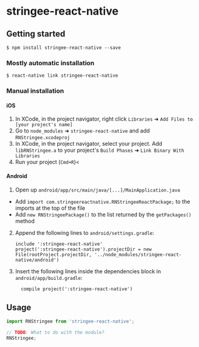 
# stringee-react-native

## Getting started

`$ npm install stringee-react-native --save`

### Mostly automatic installation

`$ react-native link stringee-react-native`

### Manual installation


#### iOS

1. In XCode, in the project navigator, right click `Libraries` ➜ `Add Files to [your project's name]`
2. Go to `node_modules` ➜ `stringee-react-native` and add `RNStringee.xcodeproj`
3. In XCode, in the project navigator, select your project. Add `libRNStringee.a` to your project's `Build Phases` ➜ `Link Binary With Libraries`
4. Run your project (`Cmd+R`)<

#### Android

1. Open up `android/app/src/main/java/[...]/MainApplication.java`
  - Add `import com.stringeereactnative.RNStringeeReactPackage;` to the imports at the top of the file
  - Add `new RNStringeePackage()` to the list returned by the `getPackages()` method
2. Append the following lines to `android/settings.gradle`:
  	```
  	include ':stringee-react-native'
	project(':stringee-react-native').projectDir = new File(rootProject.projectDir, '../node_modules/stringee-react-native/android')
  	```
3. Insert the following lines inside the dependencies block in `android/app/build.gradle`:
  	```
      compile project(':stringee-react-native')
  	```

## Usage
```javascript
import RNStringee from 'stringee-react-native';

// TODO: What to do with the module?
RNStringee;
```
  